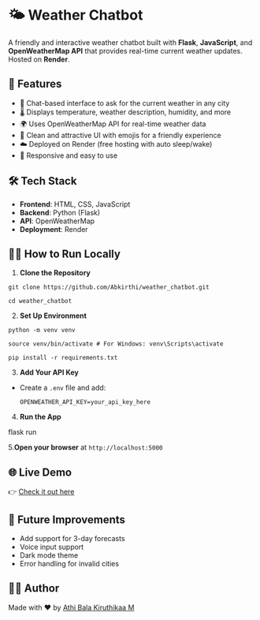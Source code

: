 # 🌤️ Weather Chatbot

A friendly and interactive weather chatbot built with **Flask**, **JavaScript**, and **OpenWeatherMap API** that provides real-time current weather updates. Hosted on **Render**.

## 🚀 Features

- 💬 Chat-based interface to ask for the current weather in any city  
- 🌡️ Displays temperature, weather description, humidity, and more  
- 🌍 Uses OpenWeatherMap API for real-time weather data  
- 🎨 Clean and attractive UI with emojis for a friendly experience  
- ☁️ Deployed on Render (free hosting with auto sleep/wake)  
- 📱 Responsive and easy to use  

## 🛠️ Tech Stack

- **Frontend**: HTML, CSS, JavaScript  
- **Backend**: Python (Flask)  
- **API**: OpenWeatherMap  
- **Deployment**: Render  

## 🧑‍💻 How to Run Locally

1. **Clone the Repository**
```
git clone https://github.com/Abkirthi/weather_chatbot.git
```
```
cd weather_chatbot
```

2. **Set Up Environment**
```
python -m venv venv
```
```
source venv/bin/activate # For Windows: venv\Scripts\activate
```
```
pip install -r requirements.txt
```

3. **Add Your API Key**
- Create a `.env` file and add:
  ```
  OPENWEATHER_API_KEY=your_api_key_here
  ```

4. **Run the App**

flask run


5.**Open your browser** at `http://localhost:5000`

## 🌐 Live Demo

👉 [Check it out here](https://weather-chatbot-1-b8nj.onrender.com/)

## 🧠 Future Improvements

- Add support for 3-day forecasts  
- Voice input support  
- Dark mode theme  
- Error handling for invalid cities  

## 🙋‍♀️ Author

Made with ❤️ by [Athi Bala Kiruthikaa M](https://github.com/AbKirthi)
